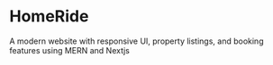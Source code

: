 # HomeRide
A modern website with responsive UI, property listings, and booking features using MERN and Nextjs

